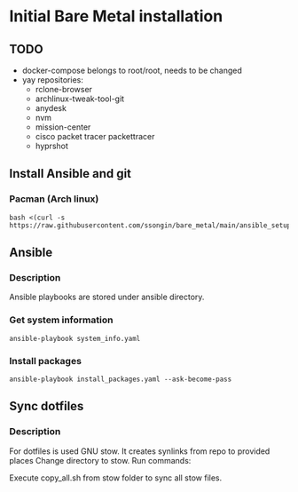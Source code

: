 # Initial Bare Metal installation

## TODO

* docker-compose belongs to root/root, needs to be changed
* yay repositories:
    * rclone-browser
    * archlinux-tweak-tool-git
    * anydesk
    * nvm
    * mission-center
    * cisco packet tracer packettracer
    * hyprshot

## Install Ansible and git

### Pacman (Arch linux)

```console
bash <(curl -s https://raw.githubusercontent.com/ssongin/bare_metal/main/ansible_setup/pacman.sh)
```

## Ansible

### Description

Ansible playbooks are stored under ansible directory. 

### Get system information

```console
ansible-playbook system_info.yaml
```

### Install packages

```console
ansible-playbook install_packages.yaml --ask-become-pass
```

## Sync dotfiles

### Description
For dotfiles is used GNU stow. It creates synlinks from repo to provided places
Change directory to stow. Run commands:

Execute copy_all.sh from stow folder to sync all stow files.
